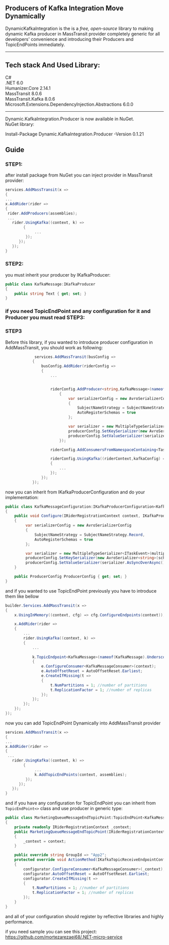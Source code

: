 ## Producers of Kafka Integration Move Dynamically

DynamicKafkaIntegration is the is a _free, open-source_ library to making dynamic Kafka producer in MassTransit provider completely generic for all
developers' convenience and introducing their Producers and TopicEndPoints immediately.

---

## Tech stack And Used Library:

C#  
.NET 6.0  
Humanizer.Core 2.14.1  
MassTransit 8.0.6  
MassTransit.Kafka 8.0.6  
Microsoft.Extensions.DependencyInjection.Abstractions 6.0.0

---

Dynamic.KafkaIntegration.Producer is now available in NuGet.  
NuGet library:

Install-Package Dynamic.KafkaIntegration.Producer -Version 0.1.21

## Guide

### STEP1:

after install package from NuGet you can inject provider in MassTransit provider:

```csharp
services.AddMassTransit(x =>  
{  
...  
x.AddRider(rider =>  
{  
 rider.AddProducers(assemblies);  
 ...
   rider.UsingKafka((context, k) =>
        {
             ...
         });
      });
   });
}
```

### STEP2:

you must inherit your producer by IKafkaProducer:

```csharp
public class KafkaMessage:IKafkaProducer
{
    public string Text { get; set; }
}
```
### **if you need TopicEndPoint and any configuration for it and Producer you must read STEP3:** 
### STEP3

Before this library, if you wanted to introduce producer configuration in AddMassTransit, you should work as following:

```csharp
             services.AddMassTransit(busConfig =>
            {
                busConfig.AddRider(riderConfig =>
                {
                    ...


                    riderConfig.AddProducer<string,KafkaMessage>(nameof(KafkaMessage.UnderScore()), (riderContext,producerConfig) =>
                        {
                            var serializerConfig = new AvroSerializerConfig
                            {
                                SubjectNameStrategy = SubjectNameStrategy.Record,
                                AutoRegisterSchemas = true
                            };

                            var serializer = new MultipleTypeSerializer<ITaskEvent>(multipleTypeConfig, schemaRegistryClient, serializerConfig);
                            producerConfig.SetKeySerializer(new AvroSerializer<string>(schemaRegistryClient).AsSyncOverAsync());
                            producerConfig.SetValueSerializer(serializer.AsSyncOverAsync());
                        });

                    riderConfig.AddConsumersFromNamespaceContaining<TaskRequestedConsumer>();

                    riderConfig.UsingKafka((riderContext,kafkaConfig) =>
                    {
                        ...
                    });
                });
            });
```

now you can inherit from IKafkaProducerConfiguration and do your implementation:

```csharp
public class KafkaMessageConfiguration:IKafkaProducerConfiguration<KafkaMessage>
{
    public void Configure(IRiderRegistrationContext context, IKafkaProducerConfigurator<Null, KafkaMessage> configurator)
    {
         var serializerConfig = new AvroSerializerConfig
         {
             SubjectNameStrategy = SubjectNameStrategy.Record,
             AutoRegisterSchemas = true
         };

         var serializer = new MultipleTypeSerializer<ITaskEvent>(multipleTypeConfig, schemaRegistryClient, serializerConfig);
         producerConfig.SetKeySerializer(new AvroSerializer<string>(schemaRegistryClient).AsSyncOverAsync());
         producerConfig.SetValueSerializer(serializer.AsSyncOverAsync());
    }

    public ProducerConfig ProducerConfig { get; set; }
}
```
and if you wanted to use TopicEndPoint previously you have to introduce them like bellow
```csharp
builder.Services.AddMassTransit(x =>
{
    x.UsingInMemory((context, cfg) => cfg.ConfigureEndpoints(context));

    x.AddRider(rider =>
    {
        ...
        rider.UsingKafka((context, k) =>
        {
            ...
        
            k.TopicEndpoint<KafkaMessage>(nameof(KafkaMessage).Underscore(), "App2", e =>
            {
                e.ConfigureConsumer<KafkaMessageConsumer>(context);
                e.AutoOffsetReset = AutoOffsetReset.Earliest;
                e.CreateIfMissing(t =>
                {
                    t.NumPartitions = 1; //number of partitions
                    t.ReplicationFactor = 1; //number of replicas
                });
            });
        });
    });
});
```

now you can add TopicEndPoint Dynamically into AddMassTransit provider

```csharp
services.AddMassTransit(x =>  
{  
...  
x.AddRider(rider =>  
{  
 ...
   rider.UsingKafka((context, k) =>
        {
             ...
             k.AddTopicEndPoints(context, assemblies);
         });
      });
   });
}
```
and if you have any configuration for TopicEndPoint you can inherit from `TopicEndPoint<>` class and use producer in generic type:
```csharp
public class MarketingQueueMessageEndTopicPoint:TopicEndPoint<KafkaMessage>
{
    private readonly IRiderRegistrationContext _context;
    public MarketingQueueMessageEndTopicPoint(IRiderRegistrationContext context) : base(context)
    {
        _context = context;
    }

    public override string GroupId => "App2";
    protected override void ActionMethod(IKafkaTopicReceiveEndpointConfigurator<Ignore, MarketingQueueMessage> configurator)
    {
        configurator.ConfigureConsumer<KafkaMessageConsumer>(_context);
        configurator.AutoOffsetReset = AutoOffsetReset.Earliest;
        configurator.CreateIfMissing(t =>
        {
            t.NumPartitions = 1; //number of partitions
            t.ReplicationFactor = 1; //number of replicas
        });
    }
}
```
and all of your configuration should register by reflective libraries and highly performance.

if you need sample you can see this project:
https://github.com/mortezarezaei68/.NET-micro-service